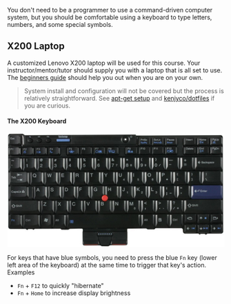 You don't need to be a programmer to use a command-driven computer system, but
you should be comfortable using a keyboard to type letters, numbers, and some
special symbols.

[bg]: https://github.com/kenjyco/x200/blob/master/Beginners-Guide.md
[apt]: https://github.com/kenjyco/x200/tree/master/sysinstall/apt-get

## X200 Laptop

A customized Lenovo X200 laptop will be used for this course. Your
instructor/mentor/tutor should supply you with a laptop that is all set to use.
The [beginners guide][bg] should help you out when you are on your own.

> System install and configuration will not be covered but the process is
> relatively straightforward. See [apt-get setup][apt] and
> [kenjyco/dotfiles](https://github.com/kenjyco/dotfiles) if you are curious.

#### The X200 Keyboard

![x200-keyboard](keyboard.jpg)

For keys that have blue symbols, you need to press the blue `Fn` key (lower left
area of the keyboard) at the same time to trigger that key's action. Examples

- `Fn` + `F12` to quickly "hibernate"
- `Fn` + `Home` to increase display brightness
